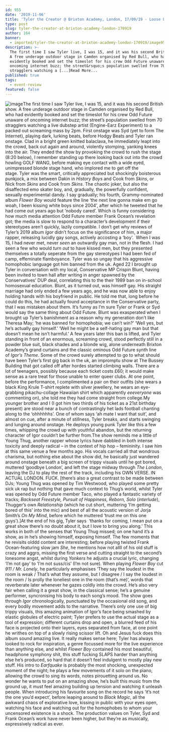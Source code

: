```yaml
---
id: 955
date: '2019-11-06'
title: 'Tyler the Creator @ Brixton Academy, London, 17/09/19 - Loose Lips'
type: post
slug: tyler-the-creator-at-brixton-academy-london-170919
author: 164
banner:
  - imported/tyler-the-creator-at-brixton-academy-london-170919/image955.jpeg
description: >-
  The first time I saw Tyler live, I was 15, and it was his second British show.
  A free underage outdoor stage in Camden organised by Red Bull, who had
  evidently booked and set the timeslot for his crew Odd Future unaware of
  oncoming internet buzz; the street&rsquo;s population swelled from 70
  stragglers watching a [...]Read More...
published: true
tags:
  - event-review
featured: false
---
```

![image](../imported/tyler-the-creator-at-brixton-academy-london-170919/image955.jpeg)The first time I saw Tyler live, I was 15, and it was his second British show. A free underage outdoor stage in Camden organised by Red Bull, who had evidently booked and set the timeslot for his crew Odd Future unaware of oncoming internet buzz; the street’s population swelled from 70 stragglers watching a live dubstep artist (Engine-Earz Experiment) to a packed out screaming mass by 2pm. First onstage was Syd (yet to form The Internet), playing dark, lurking beats, before Hodgy Beats and Tyler ran onstage. Clad in a bright green knitted balaclava, he immediately leapt into the crowd, back out again and around, violently stomping, yanking knees into the air. They ended the show by provoking the crowd to rush the stage (8:20 below), I remember standing up there looking back out into the crowd howling GOLF WANG, before making eye contact with a wide eyed, unimpressed blonde stage hand, who implored me to get off the stage. Tyler was the smart, critically appreciated but shockingly boisterous punkjock, a mix between Dakin in _History Boys_ and Cook from _Skins_, or Nick from _Skins_ and Cook from _Skins_. The chaotic joker, but also the disaffected emo skater boy, and, gradually, the powerfully confident, sexually experimental dandy. I say gradually; his fourth, Grammy-nominated album _Flower Boy_ would feature the line ‘the next line gonna make em go woah, I been kissing white boys since 2004’, after which he tweeted that he had come out years ago but ‘nobody cared’. Which is funny considering how much media attention Odd Future member Frank Ocean’s revelation got; the media is slow to respond to a character’s development if their stereotypes aren’t quickly, lazily compatible. I don’t get why reviews of Tyler’s 2019 album _Igor_ didn’t focus on the significance of him, a major rapper, releasing lucidly gay songs, actively accosting a ‘boy’.  When I was 15, I had never met, never _seen_ an outwardly gay man, not in the flesh. I had seen a few who would _turn out_ to have kissed men, but they presented themselves a totally seperate from the gay stereotypes I had been fed of camp, effeminate flamboyance. Tyler was so ungay that his aggressive homophobic language got him banned from the uk. Aged 22 I brought up Tyler in conversation with my local, Conservative MP Crispin Blunt, having been invited to town hall after writing in anger spawned by the Conservatives’ DUP deal, correlating this to the their 1989 ban on in-school homosexual education. Blunt, as it turned out, was himself gay. His straight marriage had only ended a few years ago, and he was now able to enjoy holding hands with his boyfriend in public. He told me that, long before he could do this, he had actually found acceptance in the Conservative party, that I was mistaken about them. It’s funny as I’m sure Tyler or Frank or Syd would say the same thing about Odd Future. Blunt was exasperated when I brought up Tyler’s banishment as a reason why my generation don’t like Theresa May; ‘he was banned for homophobia; we can’t win?’ ‘Well yes, but he’s actually gay himself.’ ‘Well he might be a self-hating gay man but that doesn’t mean he isn’t harmful.’ A few years later this ban is lifted, and Tyler standing in front of an enormous, screaming crowd, stood perfectly still in a powder blue suit, black shades and a blonde wig, alone underneath Brixton Academy’s grand curtains and the classic ominous Odd Future synth line of _Igor’s Theme_. Some of the crowd surely attempted to go to what should have been Tyler’s first gig back in the uk, an impromptu show at The Bussey Building that got called off after hordes started climbing walls. There are a lot of teenagers, possibly because each ticket costs £60; it would make sense as a rare treat for those unable to enter queer clubs. At one point, before the performance, I complimented a pair on their outfits (she wears a black King Krule T-shirt replete with silver jewellery, he wears an eye-grabbing pikachu-collage Hawaiian shirt which apparently _eeeveryone_ was commenting on), she told me they had come straight from college.My younger brother and I (I got him two thirds of his ticket as a 21st birthday present) are stood near a bunch of contrastingly het lads football chanting along to the ‘ohhhhhhs’. One of whom says ‘ah mate I want that suit’, and almost on cue, after a minute of stillness, Tyler breaks, and starts swinging and lunging around onstage. He deploys young punk Tyler like this a few times, whipping the crowd up with youthful abandon, but the returning character of Igor couldn’t be further from.The show reminds me a little of Young Thug, another rapper whose lyrics have dabbled in both intense toxicity and deeply radical – in the context of hip hop – femininity. I saw him at this same venue a few months ago. His vocals carried all that wondrous charisma, but nothing else about the show did, he basically just wandered around onstage beneath a big screen of trippy visuals until he got bored, muttered ‘goodbye London’, and left the stage midway through _The London_, leaving the DJ to play the rest of the track, including his OWN VERSE. IN ACTUAL LONDON. FUCK. \[there’s also a great contrast to be made between DJs; Young Thug was opened by Tim Westwood, who played some pretty sick uk rap but nothing that gave much context to Thug’s world, whilst Tyler was opened by Odd Future member Taco, who played a fantastic variety of tracks; _Backseat Freestyle, Pursuit of Happiness, Reborn, Solo_ (_interlude_), Thugger’s own _Relationship_ (which he cut short, muttering ‘I’m getting bored of this’ into the mic) and best of all the acoustic version of Jorja Smith’s _On My Mind_, before which he muttered ‘trust me on this one guys’).\]At the end of his gig, Tyler says  ‘thanks for coming, I mean put on a great show there’s no doubt about it, but I love to bring you along.’ This works in both of the senses that Young Thug missed; on one hand it’s a show, as in he’s showing himself, exposing himself. The few moments that he revisits olddd content are interesting; before playing twisted Frank Ocean-featuring slow jam _She_, he mentions how not allll of his old stuff is crazy and aggro, missing the first verse and cutting straight to the second’s lonesome angst, whilst during _Yonkers_ he adjusts a crucial lyric, changing ‘I’m not gay’ to ‘I’m not suss/cis’ (I’m not sure). When playing _Flower Boy_ cut _911 / Mr. Lonely_, he particularly emphasises ‘They say the loudest in the room is weak / That’s what they assume, but I disagree / I say the loudest in the room / Is prolly the loneliest one in the room (that’s me)’, words that reverberate later whenever he gazes coldly into the crowd. He’s also very fair when calling it a great show, in the classical sense; he’s a genuine performer, syncronising his body to each song’s mood. The show goes through _Igor_ chronologically, punctuated by the occasional old song, and every bodily movement adds to the narrative. There’s only one use of big trippy visuals, this amazing animation of Igor’s face being smashed by elastic globules of electric paint; Tyler prefers to use the actual stage as a tool of expression; different curtains drop and open, a blurred feed of his face is projected onto their layers, eyes separated from face, at one point he writhes on top of a slowly rising scissor lift. Oh and Jesus fuck does this album sound amazing live. It really makes sense here; Tyler has always looked to rock for inspiration, a genre focussed more for the live experience than anything else, and whilst _Flower Boy_ contained his most beautiful, headphone symphony shit, this stuff fucking SLAPS harder than anything else he’s produced, so hard that it doesn’t feel indulgent to mostly play new stuff. His intro to _Earfquake_ is probably the most shocking, unexpected moment of the night; he plays a few movements of it solo on the piano, allowing the crowd to sing its words, notes pirouetting around us. No wonder he wants to put on an amazing show, he’s built this music from the ground up, it must feel amazing building up tension and watching it unleash people. When introducing his favourite song on the record he says ‘it’s not the one you’d expect’, before leaping around to _Black Magic_, all the awkward chaos of explorative love, kissing in public with your eyes open, watching his face and watching out for the homophobes to whom your uncensored existence is a shock. The production values on Tyler, Syd and Frank Ocean’s work have never been higher, but they’re as musically, expressively radical as ever.